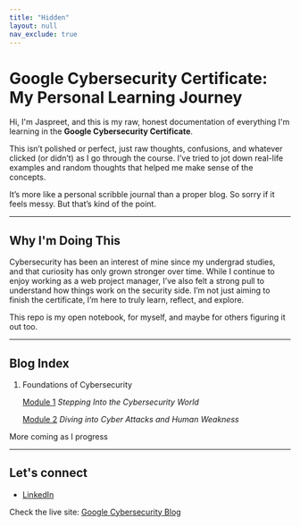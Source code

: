 ```yaml
---
title: "Hidden"
layout: null
nav_exclude: true
---
```


# Google Cybersecurity Certificate: My Personal Learning Journey


Hi, I'm Jaspreet, and this is my raw, honest documentation of everything I'm learning in the **Google Cybersecurity Certificate**.

This isn’t polished or perfect, just raw thoughts, confusions, and whatever clicked (or didn’t) as I go through the course.
I’ve tried to jot down real-life examples and random thoughts that helped me make sense of the concepts.

It’s more like a personal scribble journal than a proper blog. So sorry if it feels messy. But that’s kind of the point.

---

## Why I'm Doing This

Cybersecurity has been an interest of mine since my undergrad studies, and that curiosity has only grown stronger over time.
While I continue to enjoy working as a web project manager, I’ve also felt a strong pull to understand how things work on the security side.
I’m not just aiming to finish the certificate, I’m here to truly learn, reflect, and explore.

This repo is my open notebook, for myself, and maybe for others figuring it out too.

---

## Blog Index

1. Foundations of Cybersecurity
   
   [Module 1](./Foundations-of-Cybersecurity/module-01.md) *Stepping Into the Cybersecurity World*
   
   [Module 2](./Foundations-of-Cybersecurity/module-02.md) *Diving into Cyber Attacks and Human Weakness*

More coming as I progress 

---

## Let's connect

- [LinkedIn](https://www.linkedin.com/in/jaspreetk1613)


Check the live site: [Google Cybersecurity Blog](https://jassecurity.github.io/Google-Cybersecurity-Cert/)
